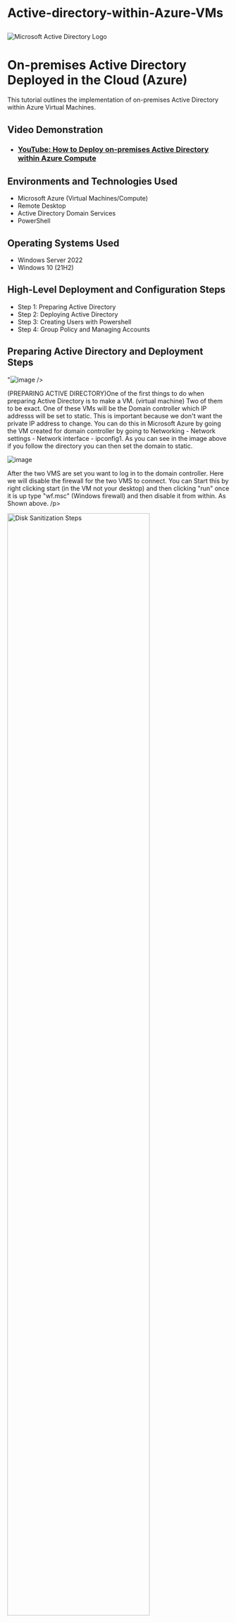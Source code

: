 # Active-directory-within-Azure-VMs<p align="center">
<img src="https://i.imgur.com/pU5A58S.png" alt="Microsoft Active Directory Logo"/>
</p>

<h1>On-premises Active Directory Deployed in the Cloud (Azure)</h1>
This tutorial outlines the implementation of on-premises Active Directory within Azure Virtual Machines.<br />


<h2>Video Demonstration</h2>

- ### [YouTube: How to Deploy on-premises Active Directory within Azure Compute](https://www.youtube.com)

<h2>Environments and Technologies Used</h2>

- Microsoft Azure (Virtual Machines/Compute)
- Remote Desktop
- Active Directory Domain Services
- PowerShell

<h2>Operating Systems Used </h2>

- Windows Server 2022
- Windows 10 (21H2)

<h2>High-Level Deployment and Configuration Steps</h2>

- Step 1: Preparing Active Directory
- Step 2: Deploying Active Directory
- Step 3: Creating Users with Powershell
- Step 4: Group Policy and Managing Accounts

<h2>Preparing Active Directory and Deployment Steps</h2>

<p>

"![image](https://github.com/user-attachments/assets/a4f59af1-6444-4c97-a95e-ad1a2996ad2d)
/>
</p>

</p>
(PREPARING ACTIVE DIRECTORY)One of the first things to do when preparing Active Directory is to make a VM. (virtual machine) Two of them to be exact. One of these VMs will be the Domain controller which IP addresss will be set to static. This is important because we don't want the private IP address to change. You can do this in Microsoft Azure by going the VM created for domain controller by going to Networking - Network settings - Network interface - ipconfig1. As you can see in the image above if you follow the directory you can then set the domain to static.   

![image](https://github.com/user-attachments/assets/d87ab95b-ab25-4d6b-8193-0384e5c185ac)
</p>
<p>
After the two VMS are set you want to log in to the domain controller. Here we will disable the firewall for the two VMS to connect. You can Start this by right clicking start (in the VM not your desktop) and then clicking "run" once it is up type "wf.msc" (Windows firewall) and then disable it from within. As Shown above. /p>
<br />

<p>
<img src="![image](https://github.com/user-attachments/assets/29268dde-e084-4ddd-9e88-1991ae646014)
" height="80%" width="80%" alt="Disk Sanitization Steps"/>
</p>
<p>
Lorem ipsum dolor sit amet, consectetur adipiscing elit, sed do eiusmod tempor incididunt ut labore et dolore magna aliqua. Ut enim ad minim veniam, quis nostrud exercitation ullamco laboris nisi ut aliquip ex ea commodo consequat. Duis aute irure dolor in reprehenderit in voluptate velit esse cillum dolore eu fugiat nulla pariatur.
</p>
<br />
